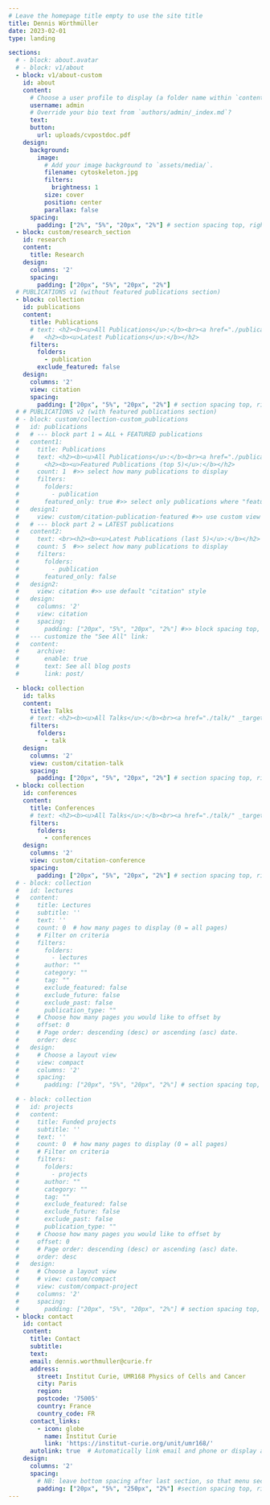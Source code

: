 ```yaml
---
# Leave the homepage title empty to use the site title
title: Dennis Wörthmüller
date: 2023-02-01
type: landing

sections:
  # - block: about.avatar
  # - block: v1/about
  - block: v1/about-custom
    id: about
    content:
      # Choose a user profile to display (a folder name within `content/authors/`)
      username: admin
      # Override your bio text from `authors/admin/_index.md`?
      text:
      button:
        url: uploads/cvpostdoc.pdf  
    design:
      background:
        image:
          # Add your image background to `assets/media/`.
          filename: cytoskeleton.jpg
          filters:
            brightness: 1
          size: cover
          position: center
          parallax: false
      spacing:
        padding: ["2%", "5%", "20px", "2%"] # section spacing top, right, bottom, left
  - block: custom/research_section
    id: research
    content:
      title: Research
    design:
      columns: '2'
      spacing:
        padding: ["20px", "5%", "20px", "2%"]
  # PUBLICATIONS v1 (without featured publications section)  
  - block: collection
    id: publications
    content:
      title: Publications
      # text: <h2><b><u>All Publications</u>:</b><br><a href="./publication/" _target="_blank">View / filter all 34 academic publications</a></h2><br>
      #   <h2><b><u>Latest Publications</u>:</b></h2>
      filters:
        folders:
          - publication
        exclude_featured: false
    design:
      columns: '2'
      view: citation
      spacing:
        padding: ["20px", "5%", "20px", "2%"] # section spacing top, right, bottom, left
  # # PUBLICATIONS v2 (with featured publications section)  
  # - block: custom/collection-custom_publications
  #   id: publications
  #   # --- block part 1 = ALL + FEATURED publications
  #   content1:
  #     title: Publications
  #     text: <h2><b><u>All Publications</u>:</b><br><a href="./publication/" _target="_blank">View / filter all 34 academic publications</a></h2><br>
  #       <h2><b><u>Featured Publications (top 5)</u>:</b></h2>
  #     count: 1  #>> select how many publications to display
  #     filters:
  #       folders:
  #         - publication
  #       featured_only: true #>> select only publications where "featured: true"
  #   design1:
  #     view: custom/citation-publication-featured #>> use custom view where icon is changed to star
  #   # --- block part 2 = LATEST publications
  #   content2:
  #     text: <br><h2><b><u>Latest Publications (last 5)</u>:</b></h2>
  #     count: 5  #>> select how many publications to display
  #     filters:
  #       folders:
  #         - publication
  #       featured_only: false
  #   design2:
  #     view: citation #>> use default "citation" style
  #   design:
  #     columns: '2'
  #     view: citation
  #     spacing:
  #       padding: ["20px", "5%", "20px", "2%"] #>> block spacing top, right, bottom, left
  #   --- customize the "See All" link: 
  #   content:
  #     archive:
  #       enable: true
  #       text: See all blog posts
  #       link: post/

  - block: collection
    id: talks
    content:
      title: Talks
      # text: <h2><b><u>All Talks</u>:</b><br><a href="./talk/" _target="_blank">View all talks/posters</a></h2><h2><b><u>Latest Talks</u>:</b></h2>
      filters:
        folders:
          - talk
    design:
      columns: '2'
      view: custom/citation-talk
      spacing:
        padding: ["20px", "5%", "20px", "2%"] # section spacing top, right, bottom, left
  - block: collection
    id: conferences
    content:
      title: Conferences
      # text: <h2><b><u>All Talks</u>:</b><br><a href="./talk/" _target="_blank">View all talks/posters</a></h2><h2><b><u>Latest Talks</u>:</b></h2>
      filters:
        folders:
          - conferences
    design:
      columns: '2'
      view: custom/citation-conference
      spacing:
        padding: ["20px", "5%", "20px", "2%"] # section spacing top, right, bottom, left
  # - block: collection
  #   id: lectures
  #   content:
  #     title: Lectures
  #     subtitle: ''
  #     text: ''
  #     count: 0  # how many pages to display (0 = all pages)
  #     # Filter on criteria
  #     filters:
  #       folders:
  #         - lectures
  #       author: ""
  #       category: ""
  #       tag: ""
  #       exclude_featured: false
  #       exclude_future: false
  #       exclude_past: false
  #       publication_type: ""
  #     # Choose how many pages you would like to offset by
  #     offset: 0
  #     # Page order: descending (desc) or ascending (asc) date.
  #     order: desc
  #   design:
  #     # Choose a layout view
  #     view: compact
  #     columns: '2'
  #     spacing:
  #       padding: ["20px", "5%", "20px", "2%"] # section spacing top, right, bottom, left

  # - block: collection
  #   id: projects
  #   content:
  #     title: Funded projects
  #     subtitle: ''
  #     text: ''
  #     count: 0  # how many pages to display (0 = all pages)
  #     # Filter on criteria
  #     filters:
  #       folders:
  #         - projects
  #       author: ""
  #       category: ""
  #       tag: ""
  #       exclude_featured: false
  #       exclude_future: false
  #       exclude_past: false
  #       publication_type: ""
  #     # Choose how many pages you would like to offset by
  #     offset: 0
  #     # Page order: descending (desc) or ascending (asc) date.
  #     order: desc
  #   design:
  #     # Choose a layout view
  #     # view: custom/compact
  #     view: custom/compact-project
  #     columns: '2'
  #     spacing:
  #       padding: ["20px", "5%", "20px", "2%"] # section spacing top, right, bottom, left
  - block: contact
    id: contact
    content:
      title: Contact
      subtitle:
      text: 
      email: dennis.worthmuller@curie.fr
      address:
        street: Institut Curie, UMR168 Physics of Cells and Cancer
        city: Paris
        region: 
        postcode: '75005'
        country: France
        country_code: FR
      contact_links:
        - icon: globe
          name: Institut Curie
          link: 'https://institut-curie.org/unit/umr168/'
      autolink: true  # Automatically link email and phone or display as text?
    design:
      columns: '2'
      spacing:
        # NB: leave bottom spacing after last section, so that menu section higlight works
        padding: ["20px", "5%", "250px", "2%"] #section spacing top, right, bottom, left
---
```

